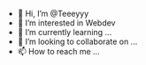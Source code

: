 - 👋 Hi, I’m @Teeeyyy
- 👀 I’m interested in Webdev
- 🌱 I’m currently learning ...
- 💞️ I’m looking to collaborate on ...
- 📫 How to reach me ...

<!---
Teeeyyy/Teeeyyy is a ✨ special ✨ repository because its `README.md` (this file) appears on your GitHub profile.
You can click the Preview link to take a look at your changes.
--->
